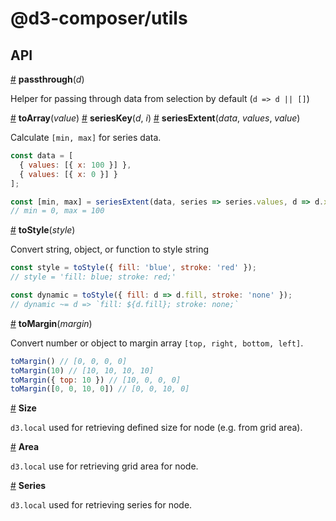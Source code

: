 # @d3-composer/utils

## API

<a href="#passthrough" name="passthrough">#</a> <b>passthrough</b>(<i>d</i>)

Helper for passing through data from selection by default (`d => d || []`)

<a href="#toArray" name="toArray">#</a> <b>toArray</b>(<i>value</i>)
<a href="#seriesKey" name="seriesKey">#</a> <b>seriesKey</b>(<i>d</i>, <i>i</i>)
<a href="#seriesExtent" name="seriesExtent">#</a> <b>seriesExtent</b>(<i>data</i>, <i>values</i>, <i>value</i>)

Calculate `[min, max]` for series data.

```js
const data = [
  { values: [{ x: 100 }] },
  { values: [{ x: 0 }] }
];

const [min, max] = seriesExtent(data, series => series.values, d => d.x);
// min = 0, max = 100
```

<a href="#toStyle" name="toStyle">#</a> <b>toStyle</b>(<i>style</i>)

Convert string, object, or function to style string

```js
const style = toStyle({ fill: 'blue', stroke: 'red' });
// style = 'fill: blue; stroke: red;'

const dynamic = toStyle({ fill: d => d.fill, stroke: 'none' });
// dynamic ~= d => `fill: ${d.fill}; stroke: none;`
```

<a href="#toMargin" name="toMargin">#</a> <b>toMargin</b>(<i>margin</i>)

Convert number or object to margin array `[top, right, bottom, left]`.

```js
toMargin() // [0, 0, 0, 0]
toMargin(10) // [10, 10, 10, 10]
toMargin({ top: 10 }) // [10, 0, 0, 0]
toMargin([0, 0, 10, 0]) // [0, 0, 10, 0]
```

<a href="#Size-local" name="Size-local">#</a> <b>Size</b>

`d3.local` used for retrieving defined size for node (e.g. from grid area).

<a href="#Area-local" name="Area-local">#</a> <b>Area</b>

`d3.local` use for retrieving grid area for node.

<a href="#Series-local" name="Series-local">#</a> <b>Series</b>

`d3.local` used for retrieving series for node.
